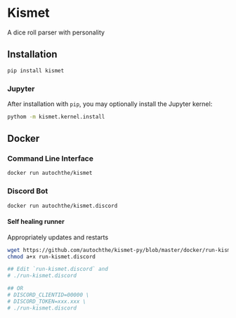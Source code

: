 # Kismet
A dice roll parser with personality

## Installation
```bash
pip install kismet
```

### Jupyter
After installation with `pip`, you may optionally install the Jupyter kernel:
```bash
pythom -m kismet.kernel.install
```

## Docker

### Command Line Interface
```bash
docker run autochthe/kismet
```

### Discord Bot
```bash
docker run autochthe/kismet.discord
```
#### Self healing runner
Appropriately updates and restarts
```bash
wget https://github.com/autochthe/kismet-py/blob/master/docker/run-kismet.discord
chmod a+x run-kismet.discord

## Edit `run-kismet.discord` and
# ./run-kismet.discord

## OR
# DISCORD_CLIENTID=00000 \
# DISCORD_TOKEN=xxx.xxx \
# ./run-kismet.discord
```
